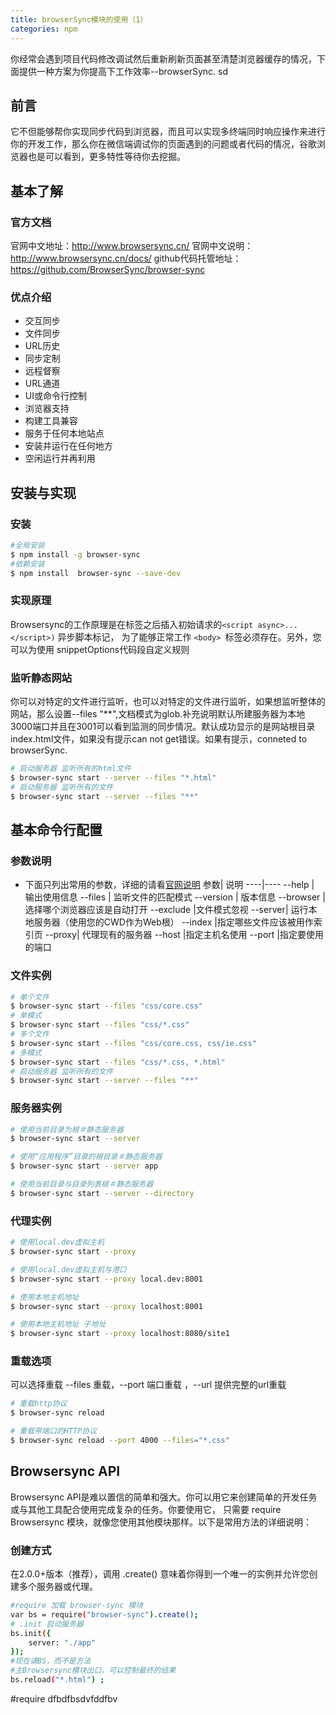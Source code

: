 ```yaml
---
title: browserSync模块的使用（1）
categories: npm
---
```


你经常会遇到项目代码修改调试然后重新刷新页面甚至清楚浏览器缓存的情况，下面提供一种方案为你提高下工作效率--browserSync.  sd

<!--more-->

## 前言

它不但能够帮你实现同步代码到浏览器，而且可以实现多终端同时响应操作来进行你的开发工作，那么你在微信端调试你的页面遇到的问题或者代码的情况，谷歌浏览器也是可以看到，更多特性等待你去挖掘。

## 基本了解
### 官方文档
官网中文地址：http://www.browsersync.cn/
官网中文说明： http://www.browsersync.cn/docs/
github代码托管地址： https://github.com/BrowserSync/browser-sync

### 优点介绍
* 交互同步
* 文件同步
* URL历史
* 同步定制
* 远程督察
* URL通道
* UI或命令行控制
* 浏览器支持
* 构建工具兼容
* 服务于任何本地站点
* 安装并运行在任何地方
* 空闲运行并再利用

## 安装与实现
### 安装
``` bash
#全局安装
$ npm install -g browser-sync
#依赖安装
$ npm install  browser-sync --save-dev
```

### 实现原理
Browsersync的工作原理是在<body>标签之后插入初始请求的`<script async>...</script>)`	异步脚本标记， 为了能够正常工作	`<body>	`标签必须存在。另外，您可以为使用 snippetOptions代码段自定义规则

###  监听静态网站
你可以对特定的文件进行监听，也可以对特定的文件进行监听，如果想监听整体的网站，那么设置--files "**",文档模式为glob.补充说明默认所建服务器为本地3000端口并且在3001可以看到监测的同步情况。默认成功显示的是网站根目录index.html文件，如果没有提示can not get错误。如果有提示，conneted to browserSync.

``` bash
# 启动服务器 监听所有的html文件
$ browser-sync start --server --files "*.html"
# 启动服务器 监听所有的文件
$ browser-sync start --server --files "**"
```

## 基本命令行配置
### 参数说明
* 下面只列出常用的参数，详细的请看[官网说明](http://www.browsersync.cn/docs/command-line/)
参数| 说明
----|----
--help | 输出使用信息
--files | 监听文件的匹配模式
--version | 版本信息
--browser  |	选择哪个浏览器应该是自动打开
--exclude	|文件模式忽视
--server|	运行本地服务器（使用您的CWD作为Web根）
--index	|指定哪些文件应该被用作索引页
--proxy|	代理现有的服务器
--host	|指定主机名使用
--port	|指定要使用的端口

### 文件实例
``` bash
# 单个文件 
$ browser-sync start --files "css/core.css"
# 单模式
$ browser-sync start --files "css/*.css"
# 多个文件 
$ browser-sync start --files "css/core.css, css/ie.css"
# 多模式 
$ browser-sync start --files "css/*.css, *.html"
# 启动服务器 监听所有的文件
$ browser-sync start --server --files "**"
```
###  服务器实例

``` bash
# 使用当前目录为根＃静态服务器
$ browser-sync start --server

# 使用“应用程序”目录的根目录＃静态服务器
$ browser-sync start --server app

# 使用当前目录与目录列表根＃静态服务器 
$ browser-sync start --server --directory
```
### 代理实例

``` bash
# 使用local.dev虚拟主机
$ browser-sync start --proxy

# 使用local.dev虚拟主机与港口 
$ browser-sync start --proxy local.dev:8001

# 使用本地主机地址 
$ browser-sync start --proxy localhost:8001

# 使用本地主机地址 子地址
$ browser-sync start --proxy localhost:8080/site1
```
### 重载选项
可以选择重载 --files 重载，--port 端口重载 ，--url 提供完整的url重载
``` bash
# 重载http协议
$ browser-sync reload

# 重载带端口的HTTP协议
$ browser-sync reload --port 4000 --files="*.css"

```
## Browsersync API
Browsersync API是难以置信的简单和强大。你可以用它来创建简单的开发任务或与其他工具配合使用完成复杂的任务。你要使用它， 只需要 require Browsersync 模块，就像您使用其他模块那样。以下是常用方法的详细说明：
### 创建方式
在2.0.0+版本（推荐），调用 .create() 意味着你得到一个唯一的实例并允许您创建多个服务器或代理。
``` bash
#require 加载 browser-sync 模块
var bs = require("browser-sync").create();
# .init 启动服务器
bs.init({
    server: "./app"
});
#现在请BS，而不是方法
#主Browsersync模块出口，可以控制最终的结果 
bs.reload("*.html") ;

```
#require dfbdfbsdvfddfbv
